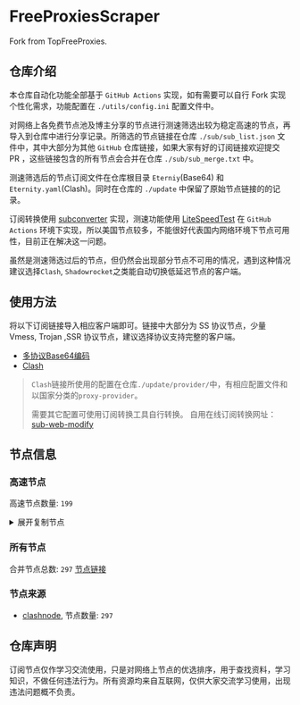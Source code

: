 # FreeProxiesScraper

Fork from TopFreeProxies.

## 仓库介绍
本仓库自动化功能全部基于 `GitHub Actions` 实现，如有需要可以自行 Fork 实现个性化需求，功能配置在 `./utils/config.ini` 配置文件中。

对网络上各免费节点池及博主分享的节点进行测速筛选出较为稳定高速的节点，再导入到仓库中进行分享记录。所筛选的节点链接在仓库 `./sub/sub_list.json` 文件中，其中大部分为其他 `GitHub` 仓库链接，如果大家有好的订阅链接欢迎提交 PR ，这些链接包含的所有节点会合并在仓库 `./sub/sub_merge.txt` 中。

测速筛选后的节点订阅文件在仓库根目录 `Eterniy`(Base64) 和 `Eternity.yaml`(Clash)。同时在仓库的 `./update` 中保留了原始节点链接的的记录。

订阅转换使用 [subconverter](https://github.com/tindy2013/subconverter) 实现，测速功能使用 [LiteSpeedTest](https://github.com/xxf098/LiteSpeedTest) 在 `GitHub Actions` 环境下实现，所以美国节点较多，不能很好代表国内网络环境下节点可用性，目前正在解决这一问题。

虽然是测速筛选过后的节点，但仍然会出现部分节点不可用的情况，遇到这种情况建议选择`Clash`, `Shadowrocket`之类能自动切换低延迟节点的客户端。

## 使用方法
将以下订阅链接导入相应客户端即可。链接中大部分为 SS 协议节点，少量 Vmess, Trojan ,SSR 协议节点，建议选择协议支持完整的客户端。

- [多协议Base64编码](https://raw.githubusercontent.com/caijh/FreeProxiesScraper/master/Eternity)
- [Clash](https://raw.githubusercontent.com/caijh/FreeProxiesScraper/master/Eternity.yaml)

>`Clash`链接所使用的配置在仓库`./update/provider/`中，有相应配置文件和以国家分类的`proxy-provider`。
>
>需要其它配置可使用订阅转换工具自行转换。
>自用在线订阅转换网址：[sub-web-modify](https://sub.v1.mk/)

## 节点信息
### 高速节点
高速节点数量: `199`
<details>
  <summary>展开复制节点</summary>

    vmess://eyJ2IjoiMiIsInBzIjoiMDQtMDk5LVJFTEFZIiwiYWRkIjoiczIuY24tZGIudG9wIiwicG9ydCI6IjIwODIiLCJ0eXBlIjoibm9uZSIsImlkIjoiOTZmZTU1N2QtNGU2OC0zZGJkLTg2YTYtNjcwZjE3ODUwODhlIiwiYWlkIjoiMCIsIm5ldCI6IndzIiwicGF0aCI6Ii9kYWJhaS5pbjEwNC4yMS4yMjEuMTI5IiwiaG9zdCI6InMyLmNuLWRiLnRvcCIsInRscyI6IiJ9
    vmess://eyJ2IjoiMiIsInBzIjoiMDQtMTAwLVJFTEFZIiwiYWRkIjoiczUuY24tZGIudG9wIiwicG9ydCI6IjIwODYiLCJ0eXBlIjoibm9uZSIsImlkIjoiOTZmZTU1N2QtNGU2OC0zZGJkLTg2YTYtNjcwZjE3ODUwODhlIiwiYWlkIjoiMCIsIm5ldCI6IndzIiwicGF0aCI6Ii9kYWJhaS5pbjEwNC4yMS4xOTIuMTkyIiwiaG9zdCI6InM1LmNuLWRiLnRvcCIsInRscyI6IiJ9
    vmess://eyJ2IjoiMiIsInBzIjoiMDQtMTAxLVJFTEFZIiwiYWRkIjoiczQuZGItbGluazAyLnRvcCIsInBvcnQiOiIyMDg2IiwidHlwZSI6Im5vbmUiLCJpZCI6Ijk2ZmU1NTdkLTRlNjgtM2RiZC04NmE2LTY3MGYxNzg1MDg4ZSIsImFpZCI6IjAiLCJuZXQiOiJ3cyIsInBhdGgiOiIvZGFiYWkuaW4xMDQuMjUuMTY1LjgiLCJob3N0IjoiczQuZGItbGluazAyLnRvcCIsInRscyI6IiJ9
    vmess://eyJ2IjoiMiIsInBzIjoiMDQtMTAyLVJFTEFZIiwiYWRkIjoiczIuZGItbGluazAyLnRvcCIsInBvcnQiOiI4MDgwIiwidHlwZSI6Im5vbmUiLCJpZCI6Ijk2ZmU1NTdkLTRlNjgtM2RiZC04NmE2LTY3MGYxNzg1MDg4ZSIsImFpZCI6IjAiLCJuZXQiOiJ3cyIsInBhdGgiOiIvZGFiYWkuaW4xMDQuMTguMjMuMTYzIiwiaG9zdCI6InMyLmRiLWxpbmswMi50b3AiLCJ0bHMiOiIifQ==
    vmess://eyJ2IjoiMiIsInBzIjoiMDQtMTAzLVJFTEFZIiwiYWRkIjoiczEuZGItbGluazAyLnRvcCIsInBvcnQiOiI4ODgwIiwidHlwZSI6Im5vbmUiLCJpZCI6Ijk2ZmU1NTdkLTRlNjgtM2RiZC04NmE2LTY3MGYxNzg1MDg4ZSIsImFpZCI6IjAiLCJuZXQiOiJ3cyIsInBhdGgiOiIvZGFiYWkuaW4xNzIuNjQuNjIuNyIsImhvc3QiOiJzMS5kYi1saW5rMDIudG9wIiwidGxzIjoiIn0=
    vmess://eyJ2IjoiMiIsInBzIjoiMDQtMTA0LVJFTEFZIiwiYWRkIjoiczUuZGItbGluazAxLnRvcCIsInBvcnQiOiIyMDgyIiwidHlwZSI6Im5vbmUiLCJpZCI6Ijk2ZmU1NTdkLTRlNjgtM2RiZC04NmE2LTY3MGYxNzg1MDg4ZSIsImFpZCI6IjAiLCJuZXQiOiJ3cyIsInBhdGgiOiIvZGFiYWkuaW4xMDQuMTYuMTkzLjIxNiIsImhvc3QiOiJzNS5kYi1saW5rMDEudG9wIiwidGxzIjoiIn0=
    vmess://eyJ2IjoiMiIsInBzIjoiMDQtMTA1LVJFTEFZIiwiYWRkIjoiczMuZGItbGluazAxLnRvcCIsInBvcnQiOiIyMDk1IiwidHlwZSI6Im5vbmUiLCJpZCI6Ijk2ZmU1NTdkLTRlNjgtM2RiZC04NmE2LTY3MGYxNzg1MDg4ZSIsImFpZCI6IjAiLCJuZXQiOiJ3cyIsInBhdGgiOiIvZGFiYWkuaW4xNzIuNjcuMjMuMjMwIiwiaG9zdCI6InMzLmRiLWxpbmswMS50b3AiLCJ0bHMiOiIifQ==
    vmess://eyJ2IjoiMiIsInBzIjoiMDQtMTA2LUNOIiwiYWRkIjoiMTIubWFtYW1hamQuc2l0ZSIsInBvcnQiOiIyMzYxMiIsInR5cGUiOiJub25lIiwiaWQiOiI1OTI2OTc4Yi04ZDQ1LTNjZTgtOGIxZi0xMWRjYTQ5Yzc2YjAiLCJhaWQiOiIyIiwibmV0Ijoid3MiLCJwYXRoIjoiLyIsImhvc3QiOiIxMi5tYW1hbWFqZC5zaXRlIiwidGxzIjoiIn0=
    vmess://eyJ2IjoiMiIsInBzIjoiMDQtMTA3LUNOIiwiYWRkIjoiMTcubWFtYW1hamQuc2l0ZSIsInBvcnQiOiIyMzYxNyIsInR5cGUiOiJub25lIiwiaWQiOiI1OTI2OTc4Yi04ZDQ1LTNjZTgtOGIxZi0xMWRjYTQ5Yzc2YjAiLCJhaWQiOiIyIiwibmV0Ijoid3MiLCJwYXRoIjoiLyIsImhvc3QiOiIxNy5tYW1hbWFqZC5zaXRlIiwidGxzIjoiIn0=
    vmess://eyJ2IjoiMiIsInBzIjoiMDQtMTA4LUNOIiwiYWRkIjoiMTEubWFtYW1hamQuc2l0ZSIsInBvcnQiOiIyMzYxMSIsInR5cGUiOiJub25lIiwiaWQiOiI1OTI2OTc4Yi04ZDQ1LTNjZTgtOGIxZi0xMWRjYTQ5Yzc2YjAiLCJhaWQiOiIyIiwibmV0Ijoid3MiLCJwYXRoIjoiLyIsImhvc3QiOiIxMS5tYW1hbWFqZC5zaXRlIiwidGxzIjoiIn0=
    vmess://eyJ2IjoiMiIsInBzIjoiMDQtMTA5LUNOIiwiYWRkIjoiMTkubWFtYW1hamQuc2l0ZSIsInBvcnQiOiIyMzYxOSIsInR5cGUiOiJub25lIiwiaWQiOiI1OTI2OTc4Yi04ZDQ1LTNjZTgtOGIxZi0xMWRjYTQ5Yzc2YjAiLCJhaWQiOiIyIiwibmV0Ijoid3MiLCJwYXRoIjoiLyIsImhvc3QiOiIxOS5tYW1hbWFqZC5zaXRlIiwidGxzIjoiIn0=
    vmess://eyJ2IjoiMiIsInBzIjoiMDQtMTEwLUNOIiwiYWRkIjoiMTYubWFtYW1hamQuc2l0ZSIsInBvcnQiOiIyMzYxNiIsInR5cGUiOiJub25lIiwiaWQiOiI1OTI2OTc4Yi04ZDQ1LTNjZTgtOGIxZi0xMWRjYTQ5Yzc2YjAiLCJhaWQiOiIyIiwibmV0Ijoid3MiLCJwYXRoIjoiLyIsImhvc3QiOiIxNi5tYW1hbWFqZC5zaXRlIiwidGxzIjoiIn0=
    vmess://eyJ2IjoiMiIsInBzIjoiMDQtMTExLUNOIiwiYWRkIjoiMTgubWFtYW1hamQuc2l0ZSIsInBvcnQiOiIyMzYxOCIsInR5cGUiOiJub25lIiwiaWQiOiI1OTI2OTc4Yi04ZDQ1LTNjZTgtOGIxZi0xMWRjYTQ5Yzc2YjAiLCJhaWQiOiIyIiwibmV0Ijoid3MiLCJwYXRoIjoiLyIsImhvc3QiOiIxOC5tYW1hbWFqZC5zaXRlIiwidGxzIjoiIn0=
    vmess://eyJ2IjoiMiIsInBzIjoiMDQtMTEyLUNOIiwiYWRkIjoiMTUubWFtYW1hamQuc2l0ZSIsInBvcnQiOiIyMzYxNSIsInR5cGUiOiJub25lIiwiaWQiOiI1OTI2OTc4Yi04ZDQ1LTNjZTgtOGIxZi0xMWRjYTQ5Yzc2YjAiLCJhaWQiOiIyIiwibmV0Ijoid3MiLCJwYXRoIjoiLyIsImhvc3QiOiIxNS5tYW1hbWFqZC5zaXRlIiwidGxzIjoiIn0=
    vmess://eyJ2IjoiMiIsInBzIjoiMDQtMTEzLUNOIiwiYWRkIjoiNS5tYW1hbWFqZC5zaXRlIiwicG9ydCI6IjIzNjA1IiwidHlwZSI6Im5vbmUiLCJpZCI6IjU5MjY5NzhiLThkNDUtM2NlOC04YjFmLTExZGNhNDljNzZiMCIsImFpZCI6IjIiLCJuZXQiOiJ3cyIsInBhdGgiOiIvIiwiaG9zdCI6IjUubWFtYW1hamQuc2l0ZSIsInRscyI6IiJ9
    vmess://eyJ2IjoiMiIsInBzIjoiMDQtMTE0LUNOIiwiYWRkIjoiMTMubWFtYW1hamQuc2l0ZSIsInBvcnQiOiIyMzYxMyIsInR5cGUiOiJub25lIiwiaWQiOiI1OTI2OTc4Yi04ZDQ1LTNjZTgtOGIxZi0xMWRjYTQ5Yzc2YjAiLCJhaWQiOiIyIiwibmV0Ijoid3MiLCJwYXRoIjoiLyIsImhvc3QiOiIxMy5tYW1hbWFqZC5zaXRlIiwidGxzIjoiIn0=
    vmess://eyJ2IjoiMiIsInBzIjoiMDQtMTE1LUNOIiwiYWRkIjoiMTQubWFtYW1hamQuc2l0ZSIsInBvcnQiOiIyMzYxNCIsInR5cGUiOiJub25lIiwiaWQiOiI1OTI2OTc4Yi04ZDQ1LTNjZTgtOGIxZi0xMWRjYTQ5Yzc2YjAiLCJhaWQiOiIyIiwibmV0Ijoid3MiLCJwYXRoIjoiLyIsImhvc3QiOiIxNC5tYW1hbWFqZC5zaXRlIiwidGxzIjoiIn0=
    trojan://35279c24-5c6c-3921-89a3-0b713ecc0f7d@yundun02.cdn.smp-paymentservices-apple.com:56323?allowInsecure=1&sni=steamcdn-a.akamaihd.net#04-116-CN
    trojan://35279c24-5c6c-3921-89a3-0b713ecc0f7d@yundun02.cdn.smp-paymentservices-apple.com:56432?allowInsecure=1&sni=origin-a.akamaihd.net#04-117-CN
    trojan://35279c24-5c6c-3921-89a3-0b713ecc0f7d@push04.endpoint.smp-paymentservices-apple.com:23452?allowInsecure=1&sni=steampipe-partner.akamaized.net#04-118-CN
    trojan://35279c24-5c6c-3921-89a3-0b713ecc0f7d@push04.endpoint.smp-paymentservices-apple.com:23453?allowInsecure=1&sni=fastly.cdn.steampipe.steamcontent.com#04-119-CN
    vmess://eyJ2IjoiMiIsInBzIjoiMDQtMTIwLUpQIiwiYWRkIjoianAtMS5hbmV3c3RhcnQuY3lvdSIsInBvcnQiOiI1MDYxIiwidHlwZSI6Im5vbmUiLCJpZCI6ImY0MDAxYjcyLTAyZTktM2EwZi05Y2Y5LTIwZWYwYTRhOGZhNiIsImFpZCI6IjAiLCJuZXQiOiJ3cyIsInBhdGgiOiIvIiwiaG9zdCI6ImpwLTEuYW5ld3N0YXJ0LmN5b3UiLCJ0bHMiOiJ0bHMifQ==
    vmess://eyJ2IjoiMiIsInBzIjoiMDQtMTIxLU5PV0hFUkUiLCJhZGQiOiJqcDYtMS5hbmV3c3RhcnQuY3lvdSIsInBvcnQiOiI1MDYxIiwidHlwZSI6Im5vbmUiLCJpZCI6ImY0MDAxYjcyLTAyZTktM2EwZi05Y2Y5LTIwZWYwYTRhOGZhNiIsImFpZCI6IjAiLCJuZXQiOiJ3cyIsInBhdGgiOiIvIiwiaG9zdCI6ImpwNi0xLmFuZXdzdGFydC5jeW91IiwidGxzIjoidGxzIn0=
    vmess://eyJ2IjoiMiIsInBzIjoiMDQtMTIzLU5PV0hFUkUiLCJhZGQiOiJ1czYtMS5hbmV3c3RhcnQuY3lvdSIsInBvcnQiOiI1MDYxIiwidHlwZSI6Im5vbmUiLCJpZCI6ImY0MDAxYjcyLTAyZTktM2EwZi05Y2Y5LTIwZWYwYTRhOGZhNiIsImFpZCI6IjAiLCJuZXQiOiJ3cyIsInBhdGgiOiIvIiwiaG9zdCI6InVzNi0xLmFuZXdzdGFydC5jeW91IiwidGxzIjoidGxzIn0=
    trojan://ac7a444b-f244-4006-a552-7730bd74ae57@it.mjt000.com:443?allowInsecure=1&sni=it.mjt000.com#05-125-HK
    trojan://715a2574-9c25-11eb-8673-f23c9164ca5d@2bd647f4-sys4g0-t082yc-xu74.cu.plebai.net:15229?allowInsecure=1&sni=2bd647f4-sys4g0-t082yc-xu74.cu.plebai.net#05-131-CN
    vmess://eyJ2IjoiMiIsInBzIjoiMDUtMTM2LU5PV0hFUkUiLCJhZGQiOiJoYWEuZGFzaHVhaS5jeW91IiwicG9ydCI6IjQ1MDc4IiwidHlwZSI6Im5vbmUiLCJpZCI6IjA4ZmFkNDMzLTEyODItNDM2ZC04ZjUxLTFmZTY0NTUzYjBlNyIsImFpZCI6IjAiLCJuZXQiOiJ0Y3AiLCJwYXRoIjoiLyIsImhvc3QiOiIyYmQ2NDdmNC1zeXM0ZzAtdDA4MnljLXh1NzQuY3UucGxlYmFpLm5ldCIsInRscyI6IiJ9
    vmess://eyJ2IjoiMiIsInBzIjoiMDUtMTM3LU5PV0hFUkUiLCJhZGQiOiJoYWEuZGFzaHVhaS5jeW91IiwicG9ydCI6IjQ1MDc0IiwidHlwZSI6Im5vbmUiLCJpZCI6IjA4ZmFkNDMzLTEyODItNDM2ZC04ZjUxLTFmZTY0NTUzYjBlNyIsImFpZCI6IjAiLCJuZXQiOiJ0Y3AiLCJwYXRoIjoiLyIsImhvc3QiOiIyYmQ2NDdmNC1zeXM0ZzAtdDA4MnljLXh1NzQuY3UucGxlYmFpLm5ldCIsInRscyI6IiJ9
    ss://Y2hhY2hhMjAtaWV0Zjphc2QxMjM0NTY@103.36.91.32:8388#05-155-SG
    vmess://eyJ2IjoiMiIsInBzIjoiMDUtMTYwLUNOIiwiYWRkIjoiZWViMGRhNzEtc3Y4Y2cwLXQybDh3My1kMzJnLmNtLnBsZWJhaS5uZXQiLCJwb3J0IjoiMTUyMjgiLCJ0eXBlIjoibm9uZSIsImlkIjoiNzJiZGE5MzItOTc5Zi1hMDA4LWRlNTgtMGRjYjNiNDI0Y2ZlIiwiYWlkIjoiMCIsIm5ldCI6InRjcCIsInBhdGgiOiIvIiwiaG9zdCI6IjJiZDY0N2Y0LXN5czRnMC10MDgyeWMteHU3NC5jdS5wbGViYWkubmV0IiwidGxzIjoiIn0=
    trojan://0da8651e-e1f6-11ec-bd7c-f23c913c8d2b@a828e0b8-swo740-tcinla-hrtf.cu.plebai.net:15229?allowInsecure=1&sni=a828e0b8-swo740-tcinla-hrtf.cu.plebai.net#05-162-CN
    vmess://eyJ2IjoiMiIsInBzIjoiMDctMTYzLUNOIiwiYWRkIjoiNDcuOTIuMTUyLjE2OSIsInBvcnQiOiI1MDAwMiIsInR5cGUiOiJub25lIiwiaWQiOiI0MTgwNDhhZi1hMjkzLTRiOTktOWIwYy05OGNhMzU4MGRkMjQiLCJhaWQiOiIwIiwibmV0Ijoid3MiLCJwYXRoIjoiLyIsImhvc3QiOiIiLCJ0bHMiOiIifQ==
    ss://MjAyMi1ibGFrZTMtYWVzLTEyOC1nY206MTJ4R1JtY0V5M1RWRVR6RTQ3TXJlQT09@183.240.187.198:34664#07-164-CN
    vmess://eyJ2IjoiMiIsInBzIjoiMDctMTY1LUNOIiwiYWRkIjoiMTEyLjEzMi4yMTUuMTIiLCJwb3J0IjoiNTAwMDIiLCJ0eXBlIjoibm9uZSIsImlkIjoiNDE4MDQ4YWYtYTI5My00Yjk5LTliMGMtOThjYTM1ODBkZDI0IiwiYWlkIjoiMCIsIm5ldCI6IndzIiwicGF0aCI6Ii8iLCJob3N0IjoiIiwidGxzIjoiIn0=
    vmess://eyJ2IjoiMiIsInBzIjoiMDctMTY2LUNOIiwiYWRkIjoiMTIwLjIxMC4yMDUuNTkiLCJwb3J0IjoiNTAwMDIiLCJ0eXBlIjoibm9uZSIsImlkIjoiNDE4MDQ4YWYtYTI5My00Yjk5LTliMGMtOThjYTM1ODBkZDI0IiwiYWlkIjoiNjQiLCJuZXQiOiJ3cyIsInBhdGgiOiIvIiwiaG9zdCI6IiIsInRscyI6IiJ9
    ss://YWVzLTEyOC1nY206Wk1PbUNjS2V3NW9Ed3JuQ2c4T01Yc09Vd292Q2hVbFV3cGJDbjhPeXc2N0RtMTg2RXNPVUtnVlZ3NnQxR3NPcnc2QT0@156.226.173.104:443#07-167-HK
    vmess://eyJ2IjoiMiIsInBzIjoiMDctMTY4LUNOIiwiYWRkIjoiMTIwLjE5OC43MS4yMTciLCJwb3J0IjoiNDY3NTkiLCJ0eXBlIjoibm9uZSIsImlkIjoiNDE4MDQ4YWYtYTI5My00Yjk5LTliMGMtOThjYTM1ODBkZDI0IiwiYWlkIjoiNjQiLCJuZXQiOiJ3cyIsInBhdGgiOiIvIiwiaG9zdCI6IiIsInRscyI6IiJ9
    vmess://eyJ2IjoiMiIsInBzIjoiMDctMTY5LUNOIiwiYWRkIjoiMTgzLjIzNi41MS4zNyIsInBvcnQiOiI0MTkxMSIsInR5cGUiOiJub25lIiwiaWQiOiI0MTgwNDhhZi1hMjkzLTRiOTktOWIwYy05OGNhMzU4MGRkMjQiLCJhaWQiOiI2NCIsIm5ldCI6IndzIiwicGF0aCI6Ii8iLCJob3N0IjoiIiwidGxzIjoiIn0=
    ssr://My5saW5rLWh1Yi5jbGljazo0MDIzOTphdXRoX2FlczEyOF9tZDU6cmM0LW1kNTpwbGFpbjpSVTVhTlRKTC8_Z3JvdXA9VTFOU1VISnZkbWxrWlhJJnJlbWFya3M9TURjdE1UY3dMVU5PJm9iZnNwYXJhbT1ZMlF5WWpZNU1qa3dNaTQyTmpBeVlqZzBOak0wTmpReE1EZzFNRFl1YldsamNtOXpiMlowTG1OdmJRJnByb3RvcGFyYW09T1RJNU1ESTZjRVpYUjA5Ug
    vmess://eyJ2IjoiMiIsInBzIjoiMDctMTcxLUhLIiwiYWRkIjoiaGt0LmdvdG9jaGluYXRvd24ubmV0IiwicG9ydCI6IjgwIiwidHlwZSI6Im5vbmUiLCJpZCI6IjcxNWEyNTc0LTljMjUtMTFlYi04NjczLWYyM2M5MTY0Y2E1ZCIsImFpZCI6IjIiLCJuZXQiOiJ3cyIsInBhdGgiOiIvIiwiaG9zdCI6ImhrdC5nb3RvY2hpbmF0b3duLm5ldCIsInRscyI6IiJ9
    ss://YWVzLTI1Ni1nY206TTE1VVNYN0pTTjNNVENJUg@ti3hyra4.slashdevslashnetslashtun.net:15015#07-172-CN
    ss://Y2hhY2hhMjAtaWV0Zi1wb2x5MTMwNTp6Y2FhcnJhZHNmYXNnZmRjeHg@nstku8v.ns.p36958.xyz:8801#07-173-CN
    vmess://eyJ2IjoiMiIsInBzIjoiMDctMTc0LVJFTEFZIiwiYWRkIjoiY2xvdWRnZXRzZXJ2aWNlLm1jbG91ZHNlcnZpY2Uuc2l0ZSIsInBvcnQiOiI0NDMiLCJ0eXBlIjoibm9uZSIsImlkIjoiMmMzMjk1ODUtNjdhOC00OThiLThkMzgtMTc2ZGFjODA2YmM3IiwiYWlkIjoiMCIsIm5ldCI6IndzIiwicGF0aCI6Ii9saW5rd3MiLCJob3N0IjoiY2xvdWRnZXRzZXJ2aWNlLm1jbG91ZHNlcnZpY2Uuc2l0ZSIsInRscyI6InRscyJ9
    trojan://288124da-0d68-42f4-9f48-70dc4dcc55a6@172.67.205.157:443?allowInsecure=1&sni=SsXCDfR5.986986.shoP&ws=1&wspath=%2525252FraChT39pjLFYRA5HdHEIupMZeK#07-175-RELAY
    vmess://eyJ2IjoiMiIsInBzIjoiMDctMTc2LUNOIiwiYWRkIjoiYnguMjAyMTA0MjAueHl6IiwicG9ydCI6IjIwNzA4IiwidHlwZSI6Im5vbmUiLCJpZCI6IjA0MmIwNTYyLTY3OGEtM2Y4My1hYzM1LTk2YjQwZDIwZWIzZiIsImFpZCI6IjAiLCJuZXQiOiJ3cyIsInBhdGgiOiIvM291NU1mQTEiLCJob3N0IjoiYnguMjAyMTA0MjAueHl6IiwidGxzIjoiIn0=
    ss://Y2hhY2hhMjAtaWV0Zi1wb2x5MTMwNTphN3FtSkN3aU1jNXlyVk1VRndsZUR3@185.49.105.170:1080#07-177-IR
    ss://Y2hhY2hhMjAtaWV0Zi1wb2x5MTMwNTphN3FtSkN3aU1jNXlyVk1VRndsZUR3@mz.mobile7seven.ir:1080#07-178-IR
    ss://YWVzLTI1Ni1jZmI6ZjhmN2FDemNQS2JzRjhwMw@185.153.197.5:989#07-179-MD
    ss://YWVzLTI1Ni1jZmI6ZjhmN2FDemNQS2JzRjhwMw@45.153.124.90:989#07-180-MD
    vmess://eyJ2IjoiMiIsInBzIjoiMDctMTgxLUNOIiwiYWRkIjoieGpwYTEuMjAyMTA0MjAueHl6IiwicG9ydCI6IjI1NTExIiwidHlwZSI6Im5vbmUiLCJpZCI6IjA0MmIwNTYyLTY3OGEtM2Y4My1hYzM1LTk2YjQwZDIwZWIzZiIsImFpZCI6IjAiLCJuZXQiOiJ3cyIsInBhdGgiOiIvMlBkNWRwTksiLCJob3N0IjoieGpwYTEuMjAyMTA0MjAueHl6IiwidGxzIjoiIn0=
    ss://YWVzLTI1Ni1nY206N0JMRkQ5T0xDMUtPWlgzOQ@ti3hyra4.slashdevslashnetslashtun.net:16009#07-182-CN
    ss://MjAyMi1ibGFrZTMtYWVzLTEyOC1nY206WmpJeE1EZzBaV1UwWWpOak1UTTFaZz09Ok5EZ3pZV016T1dZdE5EQTNPUzAwTlE9PQ@zz.xn--mes91t7ofgnw.com:8083#07-183-HK
    ss://YWVzLTI1Ni1nY206NzgxYmI1NGMtZjA4OS00OGRmLTgxMDItMDEyODhhODFlYjEw@jsyd.piaomiaoxu.net:44721#07-184-CN
    trojan://042b0562-678a-3f83-ac35-96b40d20eb3f@adly.20210420.xyz:25558?allowInsecure=1&sni=adly-ssl.20210420.xyz#07-185-CN
    vmess://eyJ2IjoiMiIsInBzIjoiMDctMTg2LVJFTEFZIiwiYWRkIjoiMTA0LjIxLjc1Ljc1IiwicG9ydCI6IjgwIiwidHlwZSI6Im5vbmUiLCJpZCI6ImNmOGM3OTFlLTlkMGItNGU5MC1hYWY2LTQxYWM2MjQ2ODQxNiIsImFpZCI6IjAiLCJuZXQiOiJ3cyIsInBhdGgiOiIvQ3BzZlIyOGJKTzgxODBnb21PZXczZCIsImhvc3QiOiIiLCJ0bHMiOiIifQ==
    vmess://eyJ2IjoiMiIsInBzIjoiMDctMTg3LVJFTEFZIiwiYWRkIjoiMTcyLjY3LjIxNi4yNDAiLCJwb3J0IjoiODAiLCJ0eXBlIjoibm9uZSIsImlkIjoiY2Y4Yzc5MWUtOWQwYi00ZTkwLWFhZjYtNDFhYzYyNDY4NDE2IiwiYWlkIjoiMCIsIm5ldCI6IndzIiwicGF0aCI6Ii9DcHNmUjI4YkpPODE4MGdvbU9ldzNkIiwiaG9zdCI6IiIsInRscyI6IiJ9
    vmess://eyJ2IjoiMiIsInBzIjoiMDctMTg4LUNOIiwiYWRkIjoidjQuaGVkdWlhbi5saW5rIiwicG9ydCI6IjMwODA0IiwidHlwZSI6Im5vbmUiLCJpZCI6ImNiYjNmODc3LWQxZmItMzQ0Yy04N2E5LWQxNTNiZmZkNTQ4NCIsImFpZCI6IjIiLCJuZXQiOiJ3cyIsInBhdGgiOiIvb29vbyIsImhvc3QiOiJ2NC5oZWR1aWFuLmxpbmsiLCJ0bHMiOiIifQ==
    ss://YWVzLTI1Ni1nY206TTk4OFpFNEQ0QkdSOE40VQ@ti3hyra4.slashdevslashnetslashtun.net:17005#07-189-CN
    ss://YWVzLTI1Ni1nY206TTREQlZOQVlWMTVRQkFWRw@ti3hyra4.slashdevslashnetslashtun.net:17006#07-190-CN
    vmess://eyJ2IjoiMiIsInBzIjoiMDctMTkxLVJVIiwiYWRkIjoiNDUuMTQ3LjIwMS4yMzEiLCJwb3J0IjoiMjMxMTEiLCJ0eXBlIjoibm9uZSIsImlkIjoiM2U2MjU3YWUtYTM4MC00NjA4LTgwOTktMmVkNTU5MjhjOGIxIiwiYWlkIjoiMCIsIm5ldCI6IndzIiwicGF0aCI6Ii8iLCJob3N0IjoiIiwidGxzIjoiIn0=
    vmess://eyJ2IjoiMiIsInBzIjoiMDctMTkyLVJFTEFZIiwiYWRkIjoiMTcyLjY3LjE5MS4xNzQiLCJwb3J0IjoiODAiLCJ0eXBlIjoibm9uZSIsImlkIjoiMmU2NTU3N2UtOGZkYi00YmIxLWE0OTUtOTZmMzEyMjA5OWE3IiwiYWlkIjoiMCIsIm5ldCI6IndzIiwicGF0aCI6Ii9mNnRhT01jT1NaYjlUUFIiLCJob3N0IjoiIiwidGxzIjoiIn0=
    vmess://eyJ2IjoiMiIsInBzIjoiMDctMTkzLVJFTEFZIiwiYWRkIjoiMTA0LjIxLjEwLjk3IiwicG9ydCI6IjgwIiwidHlwZSI6Im5vbmUiLCJpZCI6IjY2MmUzOGJhLTg0MjctNDk1NS05NGFhLTc2ZjUzNDdhMGNlOCIsImFpZCI6IjAiLCJuZXQiOiJ3cyIsInBhdGgiOiIvTHRTYjUxd3A4bVd0RjVVdld5eVZRdSIsImhvc3QiOiIiLCJ0bHMiOiIifQ==
    vmess://eyJ2IjoiMiIsInBzIjoiMDctMTk0LVJFTEFZIiwiYWRkIjoiYkJiYmJiYkJiLjIyMjc2OS5YWVoiLCJwb3J0IjoiODAiLCJ0eXBlIjoibm9uZSIsImlkIjoiMmU2NTU3N2UtOGZkYi00YmIxLWE0OTUtOTZmMzEyMjA5OWE3IiwiYWlkIjoiMCIsIm5ldCI6IndzIiwicGF0aCI6Ii9mNnRhT01jT1NaYjlUUFIiLCJob3N0IjoiYkJiYmJiYkJiLjIyMjc2OS5YWVoiLCJ0bHMiOiIifQ==
    vmess://eyJ2IjoiMiIsInBzIjoiMDctMTk1LVJFTEFZIiwiYWRkIjoiTm5uTk5Obk5uTk5OTk4uMjIyNzY5LnhZWiIsInBvcnQiOiI4MCIsInR5cGUiOiJub25lIiwiaWQiOiIyZTY1NTc3ZS04ZmRiLTRiYjEtYTQ5NS05NmYzMTIyMDk5YTciLCJhaWQiOiIwIiwibmV0Ijoid3MiLCJwYXRoIjoiL2Y2dGFPTWNPU1piOVRQUiIsImhvc3QiOiJObm5OTk5uTm5OTk5OTi4yMjI3NjkueFlaIiwidGxzIjoiIn0=
    vmess://eyJ2IjoiMiIsInBzIjoiMDctMTk2LVJFTEFZIiwiYWRkIjoiR2dHZ0dHZ0dnZ2dnR2cuMjIyNzY5LlhZWiIsInBvcnQiOiI4MCIsInR5cGUiOiJub25lIiwiaWQiOiIyZTY1NTc3ZS04ZmRiLTRiYjEtYTQ5NS05NmYzMTIyMDk5YTciLCJhaWQiOiIwIiwibmV0Ijoid3MiLCJwYXRoIjoiL2Y2dGFPTWNPU1piOVRQUiIsImhvc3QiOiJHZ0dnR0dnR2dnZ2dHZy4yMjI3NjkuWFlaIiwidGxzIjoiIn0=
    trojan://042b0562-678a-3f83-ac35-96b40d20eb3f@usa04.20210420.xyz:20705?allowInsecure=1&sni=usa04-ssl.20210420.xyz#07-197-CN
    vmess://eyJ2IjoiMiIsInBzIjoiMDctMTk4LVJFTEFZIiwiYWRkIjoiYXBpLmpxdWVyeS5jb20iLCJwb3J0IjoiNDQzIiwidHlwZSI6Im5vbmUiLCJpZCI6ImRlOTRjYzBhLTA1OTItNDk2OS1iMWZjLTk3ZWE4ZjBlYTBiMyIsImFpZCI6IjAiLCJuZXQiOiJ3cyIsInBhdGgiOiIvdXMua2twLm1lLmV1Lm9yZy9hYSIsImhvc3QiOiJhcGkuanF1ZXJ5LmNvbSIsInRscyI6InRscyJ9
    ss://MjAyMi1ibGFrZTMtYWVzLTEyOC1nY206TlRreFpEUmpOalExWVROak9HVTNaUT09Ok5qWTJNbVZoWldFdE9XWTJaaTAwTUE9PQ@zz.xn--mes91t7ofgnw.com:8084#07-199-HK
    vmess://eyJ2IjoiMiIsInBzIjoiMDctMjAwLUNOIiwiYWRkIjoidjguaGVkdWlhbi5saW5rIiwicG9ydCI6IjMwODA4IiwidHlwZSI6Im5vbmUiLCJpZCI6ImNiYjNmODc3LWQxZmItMzQ0Yy04N2E5LWQxNTNiZmZkNTQ4NCIsImFpZCI6IjIiLCJuZXQiOiJ3cyIsInBhdGgiOiIvb29vbyIsImhvc3QiOiJ2OC5oZWR1aWFuLmxpbmsiLCJ0bHMiOiIifQ==
    vmess://eyJ2IjoiMiIsInBzIjoiMDctMjAxLVJFTEFZIiwiYWRkIjoiMTA0LjIxLjYuMTc5IiwicG9ydCI6IjgwIiwidHlwZSI6Im5vbmUiLCJpZCI6IjY3NTdiN2Q2LWZhMzItNDcwOC1iNWQxLTMwZTNjZjkyOGI1MSIsImFpZCI6IjAiLCJuZXQiOiJ3cyIsInBhdGgiOiIvV3NVaWtyOHdYclhyRmwycDhCaU1oUDQybCIsImhvc3QiOiIiLCJ0bHMiOiIifQ==
    ss://MjAyMi1ibGFrZTMtYWVzLTEyOC1nY206TmprM01EWTBNekl3TlRFMFpHUXpNQT09Ok1HTTJPRFkyWXprdFpqaG1OQzAwWWc9PQ@zz.xn--2vxn29amga.com:8095#07-202-HK
    ss://MjAyMi1ibGFrZTMtYWVzLTEyOC1nY206TmprM01EWTBNekl3TlRFMFpHUXpNQT09OlltWmtaVFF5TnpjdFlqSmhOQzAwTmc9PQ@zz.xn--2vxn29amga.com:8095#07-203-HK
    trojan://d6b8011a-c725-435a-9fec-bf6d3530392c@156.238.18.196:2083?allowInsecure=1&sni=vle.amclubdns.dpdns.org&ws=1&wspath=%2525252F%2525253Fed%2525253D2560#07-204-RELAY
    trojan://d6b8011a-c725-435a-9fec-bf6d3530392c@154.83.2.200:443?allowInsecure=1&sni=vle.amclubdns.dpdns.org&ws=1&wspath=%2525252F%2525253Fed%2525253D2560#07-205-RELAY
    trojan://d6b8011a-c725-435a-9fec-bf6d3530392c@156.238.18.112:2053?allowInsecure=1&sni=vle.amclubdns.dpdns.org&ws=1&wspath=%2525252F%2525253Fed%2525253D2560#07-206-RELAY
    ss://MjAyMi1ibGFrZTMtYWVzLTEyOC1nY206WVROa1ptTXdOREJoTjJFMVpqRTBaQT09OlptSmxNalUwTXpZdFpXVTRPUzAwTWc9PQ@zz.xn--mes91t7ofgnw.com:8082#07-207-HK
    ss://Y2hhY2hhMjAtaWV0Zi1wb2x5MTMwNTpYaVROVlRCOFJFc1hCMm41RHpMaEZi@77.246.102.112:60117#07-209-NL
    ss://YWVzLTI1Ni1jZmI6WG44aktkbURNMDBJZU8lIyQjZkpBTXRzRUFFVU9wSC9ZV1l0WXFERm5UMFNW@103.186.154.19:38388#07-210-VN
    ss://YWVzLTI1Ni1jZmI6WG44aktkbURNMDBJZU8lIyQjZkpBTXRzRUFFVU9wSC9ZV1l0WXFERm5UMFNW@103.186.154.25:38388#07-211-VN
    ss://YWVzLTI1Ni1jZmI6eWlqaWFuMDUwMw@43.203.255.63:443#07-212-KR
    ss://YWVzLTI1Ni1jZmI6eWlqaWFuMDUwMw@43.202.58.164:443#07-213-KR
    vmess://eyJ2IjoiMiIsInBzIjoiMDctMjE0LUNOIiwiYWRkIjoiZmdld2dldy4yMDIxMDQyMC54eXoiLCJwb3J0IjoiMjA3NDEiLCJ0eXBlIjoibm9uZSIsImlkIjoiMDQyYjA1NjItNjc4YS0zZjgzLWFjMzUtOTZiNDBkMjBlYjNmIiwiYWlkIjoiMCIsIm5ldCI6IndzIiwicGF0aCI6Ii9BNm9vM25ZQyIsImhvc3QiOiJmZ2V3Z2V3LjIwMjEwNDIwLnh5eiIsInRscyI6IiJ9
    ss://Y2hhY2hhMjAtaWV0Zi1wb2x5MTMwNTozZmQzZDE0Yy1kYjcwLTQxYTUtOGE5My1kZGVlNmI1OGJmMzc@gz.pddwdf.store:28485#08-215-CN
    vmess://eyJ2IjoiMiIsInBzIjoiMDgtMjE3LU5PV0hFUkUiLCJhZGQiOiJ4ZGQuZGFzaHVhaS5jeW91IiwicG9ydCI6IjQ1MDU1IiwidHlwZSI6Im5vbmUiLCJpZCI6ImRkYWRlNjJiLTFjZTQtNDBiNi1hNDc1LTBkMTA4NWUyM2Y3MSIsImFpZCI6IjAiLCJuZXQiOiJ3cyIsInBhdGgiOiIvIiwiaG9zdCI6InhkZC5kYXNodWFpLmN5b3UiLCJ0bHMiOiIifQ==
    vmess://eyJ2IjoiMiIsInBzIjoiMDgtMjE5LU5PV0hFUkUiLCJhZGQiOiJ4ZGQuZGFzaHVhaS5jeW91IiwicG9ydCI6IjQ1MDUzIiwidHlwZSI6Im5vbmUiLCJpZCI6ImRkYWRlNjJiLTFjZTQtNDBiNi1hNDc1LTBkMTA4NWUyM2Y3MSIsImFpZCI6IjAiLCJuZXQiOiJ3cyIsInBhdGgiOiIvIiwiaG9zdCI6InhkZC5kYXNodWFpLmN5b3UiLCJ0bHMiOiIifQ==
    ss://Y2hhY2hhMjAtaWV0Zi1wb2x5MTMwNTozZmQzZDE0Yy1kYjcwLTQxYTUtOGE5My1kZGVlNmI1OGJmMzc@gz.pddwdf.store:51881#08-221-CN
    ss://Y2hhY2hhMjAtaWV0Zi1wb2x5MTMwNTozZmQzZDE0Yy1kYjcwLTQxYTUtOGE5My1kZGVlNmI1OGJmMzc@gz.pddwdf.store:36137#08-223-CN
    vmess://eyJ2IjoiMiIsInBzIjoiMDgtMjI2LU5PV0hFUkUiLCJhZGQiOiJoYWEuZGFzaHVhaS5jeW91IiwicG9ydCI6IjQ1MDYyIiwidHlwZSI6Im5vbmUiLCJpZCI6ImRkYWRlNjJiLTFjZTQtNDBiNi1hNDc1LTBkMTA4NWUyM2Y3MSIsImFpZCI6IjAiLCJuZXQiOiJ3cyIsInBhdGgiOiIvIiwiaG9zdCI6ImhhYS5kYXNodWFpLmN5b3UiLCJ0bHMiOiIifQ==
    ss://Y2hhY2hhMjAtaWV0Zi1wb2x5MTMwNTozZmQzZDE0Yy1kYjcwLTQxYTUtOGE5My1kZGVlNmI1OGJmMzc@gz.pddwdf.store:43611#08-227-CN
    vmess://eyJ2IjoiMiIsInBzIjoiMDgtMjI4LU5PV0hFUkUiLCJhZGQiOiJ4ZGQuZGFzaHVhaS5jeW91IiwicG9ydCI6IjQ1MDc1IiwidHlwZSI6Im5vbmUiLCJpZCI6ImRkYWRlNjJiLTFjZTQtNDBiNi1hNDc1LTBkMTA4NWUyM2Y3MSIsImFpZCI6IjAiLCJuZXQiOiJ3cyIsInBhdGgiOiIvIiwiaG9zdCI6InhkZC5kYXNodWFpLmN5b3UiLCJ0bHMiOiIifQ==
    ss://Y2hhY2hhMjAtaWV0Zi1wb2x5MTMwNTozZmQzZDE0Yy1kYjcwLTQxYTUtOGE5My1kZGVlNmI1OGJmMzc@gz.pddwdf.store:11515#08-230-CN
    vmess://eyJ2IjoiMiIsInBzIjoiMDgtMjMyLVJVIiwiYWRkIjoiNDUuMTQ3LjIwMS4yMzEiLCJwb3J0IjoiMjMxMTEiLCJ0eXBlIjoibm9uZSIsImlkIjoiYWU3OTEyODEtYjY0MS00MmYzLTlmNWQtOWM3YWEyMTgyYWVlIiwiYWlkIjoiMCIsIm5ldCI6IndzIiwicGF0aCI6Ii8iLCJob3N0IjoiIiwidGxzIjoiIn0=
    vmess://eyJ2IjoiMiIsInBzIjoiMDgtMjMzLVJVIiwiYWRkIjoiNDUuMTQ3LjIwMS4yMzEiLCJwb3J0IjoiMjAwNzAiLCJ0eXBlIjoibm9uZSIsImlkIjoiYjYxODE3ZjgtNzFmNi00YjVmLWJmMjAtN2ZlOWFmMzE4NjYwIiwiYWlkIjoiMCIsIm5ldCI6IndzIiwicGF0aCI6Ii8iLCJob3N0IjoiIiwidGxzIjoiIn0=
    ss://Y2hhY2hhMjAtaWV0Zi1wb2x5MTMwNTozZmQzZDE0Yy1kYjcwLTQxYTUtOGE5My1kZGVlNmI1OGJmMzc@gz.pddwdf.store:39367#08-234-CN
    vmess://eyJ2IjoiMiIsInBzIjoiMDgtMjM1LU5PV0hFUkUiLCJhZGQiOiJoYWEuZGFzaHVhaS5jeW91IiwicG9ydCI6IjQ1MDUyIiwidHlwZSI6Im5vbmUiLCJpZCI6ImRkYWRlNjJiLTFjZTQtNDBiNi1hNDc1LTBkMTA4NWUyM2Y3MSIsImFpZCI6IjAiLCJuZXQiOiJ3cyIsInBhdGgiOiIvIiwiaG9zdCI6ImhhYS5kYXNodWFpLmN5b3UiLCJ0bHMiOiIifQ==
    ss://Y2hhY2hhMjAtaWV0Zi1wb2x5MTMwNTozZmQzZDE0Yy1kYjcwLTQxYTUtOGE5My1kZGVlNmI1OGJmMzc@gz.pddwdf.store:33143#08-236-CN
    vmess://eyJ2IjoiMiIsInBzIjoiMDgtMjM3LU5PV0hFUkUiLCJhZGQiOiJ4ZGQuZGFzaHVhaS5jeW91IiwicG9ydCI6IjQ1MDU3IiwidHlwZSI6Im5vbmUiLCJpZCI6ImRkYWRlNjJiLTFjZTQtNDBiNi1hNDc1LTBkMTA4NWUyM2Y3MSIsImFpZCI6IjAiLCJuZXQiOiJ3cyIsInBhdGgiOiIvIiwiaG9zdCI6InhkZC5kYXNodWFpLmN5b3UiLCJ0bHMiOiIifQ==
    vmess://eyJ2IjoiMiIsInBzIjoiMDgtMjM4LU5PV0hFUkUiLCJhZGQiOiJ4ZGQuZGFzaHVhaS5jeW91IiwicG9ydCI6IjQ1MDU5IiwidHlwZSI6Im5vbmUiLCJpZCI6ImRkYWRlNjJiLTFjZTQtNDBiNi1hNDc1LTBkMTA4NWUyM2Y3MSIsImFpZCI6IjAiLCJuZXQiOiJ3cyIsInBhdGgiOiIvIiwiaG9zdCI6InhkZC5kYXNodWFpLmN5b3UiLCJ0bHMiOiIifQ==
    vmess://eyJ2IjoiMiIsInBzIjoiMDgtMjM5LU5PV0hFUkUiLCJhZGQiOiJ4ZGQuZGFzaHVhaS5jeW91IiwicG9ydCI6IjQ1MDcxIiwidHlwZSI6Im5vbmUiLCJpZCI6ImRkYWRlNjJiLTFjZTQtNDBiNi1hNDc1LTBkMTA4NWUyM2Y3MSIsImFpZCI6IjAiLCJuZXQiOiJ3cyIsInBhdGgiOiIvIiwiaG9zdCI6InhkZC5kYXNodWFpLmN5b3UiLCJ0bHMiOiIifQ==
    vmess://eyJ2IjoiMiIsInBzIjoiMDgtMjQwLU5PV0hFUkUiLCJhZGQiOiJoYWEuZGFzaHVhaS5jeW91IiwicG9ydCI6IjQ1MDc2IiwidHlwZSI6Im5vbmUiLCJpZCI6ImRkYWRlNjJiLTFjZTQtNDBiNi1hNDc1LTBkMTA4NWUyM2Y3MSIsImFpZCI6IjAiLCJuZXQiOiJ3cyIsInBhdGgiOiIvIiwiaG9zdCI6ImhhYS5kYXNodWFpLmN5b3UiLCJ0bHMiOiIifQ==
    vmess://eyJ2IjoiMiIsInBzIjoiMDgtMjQxLU5PV0hFUkUiLCJhZGQiOiJoYWEuZGFzaHVhaS5jeW91IiwicG9ydCI6IjQ1MDY0IiwidHlwZSI6Im5vbmUiLCJpZCI6ImRkYWRlNjJiLTFjZTQtNDBiNi1hNDc1LTBkMTA4NWUyM2Y3MSIsImFpZCI6IjAiLCJuZXQiOiJ3cyIsInBhdGgiOiIvIiwiaG9zdCI6ImhhYS5kYXNodWFpLmN5b3UiLCJ0bHMiOiIifQ==
    vmess://eyJ2IjoiMiIsInBzIjoiMDgtMjQyLU5PV0hFUkUiLCJhZGQiOiJ4ZGQuZGFzaHVhaS5jeW91IiwicG9ydCI6IjQ1MDczIiwidHlwZSI6Im5vbmUiLCJpZCI6ImRkYWRlNjJiLTFjZTQtNDBiNi1hNDc1LTBkMTA4NWUyM2Y3MSIsImFpZCI6IjAiLCJuZXQiOiJ3cyIsInBhdGgiOiIvIiwiaG9zdCI6InhkZC5kYXNodWFpLmN5b3UiLCJ0bHMiOiIifQ==
    ss://Y2hhY2hhMjAtaWV0Zi1wb2x5MTMwNTozZmQzZDE0Yy1kYjcwLTQxYTUtOGE5My1kZGVlNmI1OGJmMzc@gz.pddwdf.store:44081#08-243-CN
    ss://Y2hhY2hhMjAtaWV0Zi1wb2x5MTMwNTozZmQzZDE0Yy1kYjcwLTQxYTUtOGE5My1kZGVlNmI1OGJmMzc@gz.pddwdf.store:42722#08-244-CN
    ss://Y2hhY2hhMjAtaWV0Zi1wb2x5MTMwNTozZmQzZDE0Yy1kYjcwLTQxYTUtOGE5My1kZGVlNmI1OGJmMzc@gz.pddwdf.store:46253#08-245-CN
    ss://Y2hhY2hhMjAtaWV0Zi1wb2x5MTMwNTozZmQzZDE0Yy1kYjcwLTQxYTUtOGE5My1kZGVlNmI1OGJmMzc@sh.pddwdf.store:38733#08-246-CN
    ss://Y2hhY2hhMjAtaWV0Zi1wb2x5MTMwNTozZmQzZDE0Yy1kYjcwLTQxYTUtOGE5My1kZGVlNmI1OGJmMzc@gz.pddwdf.store:22327#08-249-CN
    vmess://eyJ2IjoiMiIsInBzIjoiMDgtMjUwLU5PV0hFUkUiLCJhZGQiOiJ4ZGQuZGFzaHVhaS5jeW91IiwicG9ydCI6IjQ1MDY1IiwidHlwZSI6Im5vbmUiLCJpZCI6ImRkYWRlNjJiLTFjZTQtNDBiNi1hNDc1LTBkMTA4NWUyM2Y3MSIsImFpZCI6IjAiLCJuZXQiOiJ3cyIsInBhdGgiOiIvIiwiaG9zdCI6InhkZC5kYXNodWFpLmN5b3UiLCJ0bHMiOiIifQ==
    ss://Y2hhY2hhMjAtaWV0Zi1wb2x5MTMwNTozZmQzZDE0Yy1kYjcwLTQxYTUtOGE5My1kZGVlNmI1OGJmMzc@gz.pddwdf.store:58043#08-253-CN
    vmess://eyJ2IjoiMiIsInBzIjoiMDgtMjU1LU5PV0hFUkUiLCJhZGQiOiJoYWEuZGFzaHVhaS5jeW91IiwicG9ydCI6IjQ1MDU0IiwidHlwZSI6Im5vbmUiLCJpZCI6ImRkYWRlNjJiLTFjZTQtNDBiNi1hNDc1LTBkMTA4NWUyM2Y3MSIsImFpZCI6IjAiLCJuZXQiOiJ3cyIsInBhdGgiOiIvIiwiaG9zdCI6ImhhYS5kYXNodWFpLmN5b3UiLCJ0bHMiOiIifQ==
    vmess://eyJ2IjoiMiIsInBzIjoiMDgtMjU2LUhLIiwiYWRkIjoieGcuZGFzaHVhaS5jeW91IiwicG9ydCI6IjE5OTAxIiwidHlwZSI6Im5vbmUiLCJpZCI6ImRkYWRlNjJiLTFjZTQtNDBiNi1hNDc1LTBkMTA4NWUyM2Y3MSIsImFpZCI6IjAiLCJuZXQiOiJ3cyIsInBhdGgiOiIvIiwiaG9zdCI6InhnLmRhc2h1YWkuY3lvdSIsInRscyI6IiJ9
    ss://Y2hhY2hhMjAtaWV0Zi1wb2x5MTMwNTozZmQzZDE0Yy1kYjcwLTQxYTUtOGE5My1kZGVlNmI1OGJmMzc@gz.pddwdf.store:11315#08-258-CN
    ss://Y2hhY2hhMjAtaWV0Zi1wb2x5MTMwNTozZmQzZDE0Yy1kYjcwLTQxYTUtOGE5My1kZGVlNmI1OGJmMzc@gz.pddwdf.store:14867#08-259-CN
    ss://Y2hhY2hhMjAtaWV0Zi1wb2x5MTMwNTozZmQzZDE0Yy1kYjcwLTQxYTUtOGE5My1kZGVlNmI1OGJmMzc@gz.pddwdf.store:14193#08-260-CN
    ss://Y2hhY2hhMjAtaWV0Zi1wb2x5MTMwNTozZmQzZDE0Yy1kYjcwLTQxYTUtOGE5My1kZGVlNmI1OGJmMzc@gz.pddwdf.store:52461#08-262-CN
    ss://Y2hhY2hhMjAtaWV0Zi1wb2x5MTMwNTozZmQzZDE0Yy1kYjcwLTQxYTUtOGE5My1kZGVlNmI1OGJmMzc@gz.pddwdf.store:33227#08-263-CN
    ss://Y2hhY2hhMjAtaWV0Zi1wb2x5MTMwNTozZmQzZDE0Yy1kYjcwLTQxYTUtOGE5My1kZGVlNmI1OGJmMzc@gz.pddwdf.store:53177#08-265-CN
    ss://Y2hhY2hhMjAtaWV0Zi1wb2x5MTMwNTozZmQzZDE0Yy1kYjcwLTQxYTUtOGE5My1kZGVlNmI1OGJmMzc@sh.pddwdf.store:39707#08-266-CN
    ss://Y2hhY2hhMjAtaWV0Zi1wb2x5MTMwNTozZmQzZDE0Yy1kYjcwLTQxYTUtOGE5My1kZGVlNmI1OGJmMzc@gz.pddwdf.store:42980#08-267-CN
    vmess://eyJ2IjoiMiIsInBzIjoiMDgtMjcyLU5PV0hFUkUiLCJhZGQiOiJoYWEuZGFzaHVhaS5jeW91IiwicG9ydCI6IjQ1MDY2IiwidHlwZSI6Im5vbmUiLCJpZCI6ImRkYWRlNjJiLTFjZTQtNDBiNi1hNDc1LTBkMTA4NWUyM2Y3MSIsImFpZCI6IjAiLCJuZXQiOiJ3cyIsInBhdGgiOiIvIiwiaG9zdCI6ImhhYS5kYXNodWFpLmN5b3UiLCJ0bHMiOiIifQ==
    vmess://eyJ2IjoiMiIsInBzIjoiMDgtMjc0LU5PV0hFUkUiLCJhZGQiOiJoYWEuZGFzaHVhaS5jeW91IiwicG9ydCI6IjQ1MDc4IiwidHlwZSI6Im5vbmUiLCJpZCI6ImRkYWRlNjJiLTFjZTQtNDBiNi1hNDc1LTBkMTA4NWUyM2Y3MSIsImFpZCI6IjAiLCJuZXQiOiJ3cyIsInBhdGgiOiIvIiwiaG9zdCI6ImhhYS5kYXNodWFpLmN5b3UiLCJ0bHMiOiIifQ==
    ss://Y2hhY2hhMjAtaWV0Zi1wb2x5MTMwNTozZmQzZDE0Yy1kYjcwLTQxYTUtOGE5My1kZGVlNmI1OGJmMzc@gz.pddwdf.store:50921#08-279-CN
    vmess://eyJ2IjoiMiIsInBzIjoiMDgtMjgwLVJVIiwiYWRkIjoiNDUuMTQ3LjIwMS4yMzEiLCJwb3J0IjoiMjMxMTEiLCJ0eXBlIjoibm9uZSIsImlkIjoiYjYxODE3ZjgtNzFmNi00YjVmLWJmMjAtN2ZlOWFmMzE4NjYwIiwiYWlkIjoiMCIsIm5ldCI6IndzIiwicGF0aCI6Ii8iLCJob3N0IjoiIiwidGxzIjoiIn0=
    ss://Y2hhY2hhMjAtaWV0Zi1wb2x5MTMwNTozZmQzZDE0Yy1kYjcwLTQxYTUtOGE5My1kZGVlNmI1OGJmMzc@gz.pddwdf.store:33476#08-283-CN
    ss://Y2hhY2hhMjAtaWV0Zi1wb2x5MTMwNTozZmQzZDE0Yy1kYjcwLTQxYTUtOGE5My1kZGVlNmI1OGJmMzc@sh.pddwdf.store:31032#08-284-CN
    ss://Y2hhY2hhMjAtaWV0Zi1wb2x5MTMwNTozZmQzZDE0Yy1kYjcwLTQxYTUtOGE5My1kZGVlNmI1OGJmMzc@gz.pddwdf.store:25916#08-286-CN
    vmess://eyJ2IjoiMiIsInBzIjoiMDgtMjg3LU5PV0hFUkUiLCJhZGQiOiJ4ZGQuZGFzaHVhaS5jeW91IiwicG9ydCI6IjQ1MDY3IiwidHlwZSI6Im5vbmUiLCJpZCI6ImRkYWRlNjJiLTFjZTQtNDBiNi1hNDc1LTBkMTA4NWUyM2Y3MSIsImFpZCI6IjAiLCJuZXQiOiJ3cyIsInBhdGgiOiIvIiwiaG9zdCI6InhkZC5kYXNodWFpLmN5b3UiLCJ0bHMiOiIifQ==
    ss://Y2hhY2hhMjAtaWV0Zi1wb2x5MTMwNTozZmQzZDE0Yy1kYjcwLTQxYTUtOGE5My1kZGVlNmI1OGJmMzc@gz.pddwdf.store:12034#08-288-CN
    vmess://eyJ2IjoiMiIsInBzIjoiMDgtMjkxLU5PV0hFUkUiLCJhZGQiOiJoYWEuZGFzaHVhaS5jeW91IiwicG9ydCI6IjQ1MDU2IiwidHlwZSI6Im5vbmUiLCJpZCI6ImRkYWRlNjJiLTFjZTQtNDBiNi1hNDc1LTBkMTA4NWUyM2Y3MSIsImFpZCI6IjAiLCJuZXQiOiJ3cyIsInBhdGgiOiIvIiwiaG9zdCI6ImhhYS5kYXNodWFpLmN5b3UiLCJ0bHMiOiIifQ==
    ss://Y2hhY2hhMjAtaWV0Zi1wb2x5MTMwNTozZmQzZDE0Yy1kYjcwLTQxYTUtOGE5My1kZGVlNmI1OGJmMzc@gz.pddwdf.store:15783#08-292-CN
    vmess://eyJ2IjoiMiIsInBzIjoiMDgtMjk0LU5PV0hFUkUiLCJhZGQiOiJ4ZGQuZGFzaHVhaS5jeW91IiwicG9ydCI6IjQ1MDYzIiwidHlwZSI6Im5vbmUiLCJpZCI6ImRkYWRlNjJiLTFjZTQtNDBiNi1hNDc1LTBkMTA4NWUyM2Y3MSIsImFpZCI6IjAiLCJuZXQiOiJ3cyIsInBhdGgiOiIvIiwiaG9zdCI6InhkZC5kYXNodWFpLmN5b3UiLCJ0bHMiOiIifQ==
    vmess://eyJ2IjoiMiIsInBzIjoiMDgtMjk3LU5PV0hFUkUiLCJhZGQiOiJoYWEuZGFzaHVhaS5jeW91IiwicG9ydCI6IjQ1MDc0IiwidHlwZSI6Im5vbmUiLCJpZCI6ImRkYWRlNjJiLTFjZTQtNDBiNi1hNDc1LTBkMTA4NWUyM2Y3MSIsImFpZCI6IjAiLCJuZXQiOiJ3cyIsInBhdGgiOiIvIiwiaG9zdCI6ImhhYS5kYXNodWFpLmN5b3UiLCJ0bHMiOiIifQ==
    vmess://eyJ2IjoiMiIsInBzIjoiMDgtMjk4LU5PV0hFUkUiLCJhZGQiOiJ4ZGQuZGFzaHVhaS5jeW91IiwicG9ydCI6IjQ1MDUxIiwidHlwZSI6Im5vbmUiLCJpZCI6ImRkYWRlNjJiLTFjZTQtNDBiNi1hNDc1LTBkMTA4NWUyM2Y3MSIsImFpZCI6IjAiLCJuZXQiOiJ3cyIsInBhdGgiOiIvIiwiaG9zdCI6InhkZC5kYXNodWFpLmN5b3UiLCJ0bHMiOiIifQ==
    ss://Y2hhY2hhMjAtaWV0Zi1wb2x5MTMwNTozZmQzZDE0Yy1kYjcwLTQxYTUtOGE5My1kZGVlNmI1OGJmMzc@gz.pddwdf.store:39723#08-299-CN
    ss://Y2hhY2hhMjAtaWV0Zi1wb2x5MTMwNTozZmQzZDE0Yy1kYjcwLTQxYTUtOGE5My1kZGVlNmI1OGJmMzc@gz.pddwdf.store:44105#08-301-CN
    ss://Y2hhY2hhMjAtaWV0Zi1wb2x5MTMwNTozZmQzZDE0Yy1kYjcwLTQxYTUtOGE5My1kZGVlNmI1OGJmMzc@gz.pddwdf.store:11270#08-303-CN
    vmess://eyJ2IjoiMiIsInBzIjoiMDgtMzA1LVJVIiwiYWRkIjoiNDUuMTQ3LjIwMS4yMzEiLCJwb3J0IjoiMjAwNzAiLCJ0eXBlIjoibm9uZSIsImlkIjoiM2RiZGU2ZWYtNjM3NS00OGQyLWIzOWItOGZjZDE2ZmU1Y2NlIiwiYWlkIjoiMCIsIm5ldCI6IndzIiwicGF0aCI6Ii8iLCJob3N0IjoiIiwidGxzIjoiIn0=
    ss://Y2hhY2hhMjAtaWV0Zi1wb2x5MTMwNTozZmQzZDE0Yy1kYjcwLTQxYTUtOGE5My1kZGVlNmI1OGJmMzc@gz.pddwdf.store:22455#08-306-CN
    vmess://eyJ2IjoiMiIsInBzIjoiMDgtMzA5LU5PV0hFUkUiLCJhZGQiOiJ4ZGQuZGFzaHVhaS5jeW91IiwicG9ydCI6IjQ1MDYxIiwidHlwZSI6Im5vbmUiLCJpZCI6ImRkYWRlNjJiLTFjZTQtNDBiNi1hNDc1LTBkMTA4NWUyM2Y3MSIsImFpZCI6IjAiLCJuZXQiOiJ3cyIsInBhdGgiOiIvIiwiaG9zdCI6InhkZC5kYXNodWFpLmN5b3UiLCJ0bHMiOiIifQ==
    ss://Y2hhY2hhMjAtaWV0Zi1wb2x5MTMwNTozZmQzZDE0Yy1kYjcwLTQxYTUtOGE5My1kZGVlNmI1OGJmMzc@gz.pddwdf.store:50971#08-310-CN
    ss://Y2hhY2hhMjAtaWV0Zi1wb2x5MTMwNTozZmQzZDE0Yy1kYjcwLTQxYTUtOGE5My1kZGVlNmI1OGJmMzc@gz.pddwdf.store:47431#08-313-CN
    ss://Y2hhY2hhMjAtaWV0Zi1wb2x5MTMwNTozZmQzZDE0Yy1kYjcwLTQxYTUtOGE5My1kZGVlNmI1OGJmMzc@gz.pddwdf.store:20692#08-314-CN
    ss://Y2hhY2hhMjAtaWV0Zi1wb2x5MTMwNTozZmQzZDE0Yy1kYjcwLTQxYTUtOGE5My1kZGVlNmI1OGJmMzc@gz.pddwdf.store:18006#08-315-CN
    vmess://eyJ2IjoiMiIsInBzIjoiMDgtMzE2LU5PV0hFUkUiLCJhZGQiOiJ4ZGQuZGFzaHVhaS5jeW91IiwicG9ydCI6IjQ1MDc3IiwidHlwZSI6Im5vbmUiLCJpZCI6ImRkYWRlNjJiLTFjZTQtNDBiNi1hNDc1LTBkMTA4NWUyM2Y3MSIsImFpZCI6IjAiLCJuZXQiOiJ3cyIsInBhdGgiOiIvIiwiaG9zdCI6InhkZC5kYXNodWFpLmN5b3UiLCJ0bHMiOiIifQ==
    vmess://eyJ2IjoiMiIsInBzIjoiMDgtMzE3LU5PV0hFUkUiLCJhZGQiOiJoYWEuZGFzaHVhaS5jeW91IiwicG9ydCI6IjQ1MDcyIiwidHlwZSI6Im5vbmUiLCJpZCI6ImRkYWRlNjJiLTFjZTQtNDBiNi1hNDc1LTBkMTA4NWUyM2Y3MSIsImFpZCI6IjAiLCJuZXQiOiJ3cyIsInBhdGgiOiIvIiwiaG9zdCI6ImhhYS5kYXNodWFpLmN5b3UiLCJ0bHMiOiIifQ==
    ss://Y2hhY2hhMjAtaWV0Zi1wb2x5MTMwNTozZmQzZDE0Yy1kYjcwLTQxYTUtOGE5My1kZGVlNmI1OGJmMzc@gz.pddwdf.store:14941#08-319-CN
    ss://Y2hhY2hhMjAtaWV0Zi1wb2x5MTMwNTozZmQzZDE0Yy1kYjcwLTQxYTUtOGE5My1kZGVlNmI1OGJmMzc@gz.pddwdf.store:49831#08-321-CN
    vmess://eyJ2IjoiMiIsInBzIjoiMDgtMzIyLVJVIiwiYWRkIjoiNDUuMTQ3LjIwMS4yMzEiLCJwb3J0IjoiMjMxMTEiLCJ0eXBlIjoibm9uZSIsImlkIjoiM2RiZGU2ZWYtNjM3NS00OGQyLWIzOWItOGZjZDE2ZmU1Y2NlIiwiYWlkIjoiMCIsIm5ldCI6IndzIiwicGF0aCI6Ii8iLCJob3N0IjoiIiwidGxzIjoiIn0=
    vmess://eyJ2IjoiMiIsInBzIjoiMDgtMzIzLU5PV0hFUkUiLCJhZGQiOiJoYWEuZGFzaHVhaS5jeW91IiwicG9ydCI6IjQ1MDU4IiwidHlwZSI6Im5vbmUiLCJpZCI6ImRkYWRlNjJiLTFjZTQtNDBiNi1hNDc1LTBkMTA4NWUyM2Y3MSIsImFpZCI6IjAiLCJuZXQiOiJ3cyIsInBhdGgiOiIvIiwiaG9zdCI6ImhhYS5kYXNodWFpLmN5b3UiLCJ0bHMiOiIifQ==
    vmess://eyJ2IjoiMiIsInBzIjoiMDgtMzI0LVJVIiwiYWRkIjoiNDUuMTQ3LjIwMS4yMzEiLCJwb3J0IjoiMjAwNzAiLCJ0eXBlIjoibm9uZSIsImlkIjoiYWU3OTEyODEtYjY0MS00MmYzLTlmNWQtOWM3YWEyMTgyYWVlIiwiYWlkIjoiMCIsIm5ldCI6IndzIiwicGF0aCI6Ii8iLCJob3N0IjoiIiwidGxzIjoiIn0=
    vmess://eyJ2IjoiMiIsInBzIjoiMDgtMzI1LU5PV0hFUkUiLCJhZGQiOiJoYWEuZGFzaHVhaS5jeW91IiwicG9ydCI6IjQ1MDYwIiwidHlwZSI6Im5vbmUiLCJpZCI6ImRkYWRlNjJiLTFjZTQtNDBiNi1hNDc1LTBkMTA4NWUyM2Y3MSIsImFpZCI6IjAiLCJuZXQiOiJ3cyIsInBhdGgiOiIvIiwiaG9zdCI6ImhhYS5kYXNodWFpLmN5b3UiLCJ0bHMiOiIifQ==
    ss://Y2hhY2hhMjAtaWV0Zi1wb2x5MTMwNTozZmQzZDE0Yy1kYjcwLTQxYTUtOGE5My1kZGVlNmI1OGJmMzc@gz.pddwdf.store:48973#08-326-CN
    ss://Y2hhY2hhMjAtaWV0Zi1wb2x5MTMwNTozZmQzZDE0Yy1kYjcwLTQxYTUtOGE5My1kZGVlNmI1OGJmMzc@gz.pddwdf.store:36086#08-327-CN
    ssr://Y25hbWUwNGItc3Jta3g2ZmZzaXpzc21qdy5iZXN0cnVpc2xlaXBhLmNvbTo5MDExOmF1dGhfYWVzMTI4X21kNTpjaGFjaGEyMC1pZXRmOmh0dHBfc2ltcGxlOmVXZFZiek5YLz9ncm91cD1VMU5TVUhKdmRtbGtaWEkmcmVtYXJrcz1NRGt0TXpReUxVTk8mb2Jmc3BhcmFtPVpHWmtaVFk1T1Rrek5TNXRhV055YjNOdlpuUXVZMjl0JnByb3RvcGFyYW09T1RrNU16VTZkbUl6VkZSRw
    ssr://eTY2LmZmZC5tdDU4ODgudG9wOjQxMTE0OmF1dGhfY2hhaW5fYTpub25lOnBsYWluOmJXRnVkRzkxZVhWdU9EZzQvP2dyb3VwPVUxTlNVSEp2ZG1sa1pYSSZyZW1hcmtzPU1Ea3RNelF6TFVwUSZvYmZzcGFyYW09WTJKalpHTTRNVGs0TG0xcFkzSnZjMjltZEM1amIyMCZwcm90b3BhcmFtPU9ERTVPRHBEYzBwME9FSkNja3RHVDFOeWFuWXk
    ssr://Y25hbWVwYzAyLWQyemRyemc2aWxlY3N5bmsuYmVzdGRvc2FzLmNvbTo5MDQxOmF1dGhfYWVzMTI4X21kNTpjaGFjaGEyMC1pZXRmOmh0dHBfc2ltcGxlOmVXZFZiek5YLz9ncm91cD1VMU5TVUhKdmRtbGtaWEkmcmVtYXJrcz1NRGt0TXpRMExVTk8mb2Jmc3BhcmFtPVpHWmtaVFk1T1Rrek5TNXRhV055YjNOdlpuUXVZMjl0JnByb3RvcGFyYW09T1RrNU16VTZkbUl6VkZSRw
    ssr://Y25hbWVsbS1kd3prc2w3a3p5ZTNyZGJ5LmJlc3Ricm9jY2l1LmNvbTo5MDMxOmF1dGhfYWVzMTI4X21kNTpjaGFjaGEyMC1pZXRmOmh0dHBfc2ltcGxlOmVXZFZiek5YLz9ncm91cD1VMU5TVUhKdmRtbGtaWEkmcmVtYXJrcz1NRGt0TXpRMUxVTk8mb2Jmc3BhcmFtPVpHWmtaVFk1T1Rrek5TNXRhV055YjNOdlpuUXVZMjl0JnByb3RvcGFyYW09T1RrNU16VTZkbUl6VkZSRw
    vmess://eyJ2IjoiMiIsInBzIjoiMDktMzQ2LUNOIiwiYWRkIjoiMTIwLjIzMi4xNTMuNDAiLCJwb3J0IjoiNTIxNTIiLCJ0eXBlIjoibm9uZSIsImlkIjoiNDE4MDQ4YWYtYTI5My00Yjk5LTliMGMtOThjYTM1ODBkZDI0IiwiYWlkIjoiMCIsIm5ldCI6IndzIiwicGF0aCI6Ii8iLCJob3N0IjoiIiwidGxzIjoiIn0=
    ssr://Y25hbWUwNGItc3Jta3g2ZmZzaXpzc21qdy5iZXN0cnVpc2xlaXBhLmNvbTo5MDYxOmF1dGhfYWVzMTI4X21kNTpjaGFjaGEyMC1pZXRmOmh0dHBfc2ltcGxlOmVXZFZiek5YLz9ncm91cD1VMU5TVUhKdmRtbGtaWEkmcmVtYXJrcz1NRGt0TXpRM0xVTk8mb2Jmc3BhcmFtPVpHWmtaVFk1T1Rrek5TNXRhV055YjNOdlpuUXVZMjl0JnByb3RvcGFyYW09T1RrNU16VTZkbUl6VkZSRw
    ss://MjAyMi1ibGFrZTMtYWVzLTEyOC1nY206TURoaE1UZGpaREkwTWpJMlpXUmxOZz09OlpESmpabU14TkRndFpESmpOaTAwTUE9PQ@hzhz2.sssyun.xyz:44014#09-348-CN
    ss://YWVzLTI1Ni1nY206MUZFOFVYNUtIR1lCTFlNVQ@ti3hyra4.slashdevslashnetslashtun.net:15015#09-349-CN
    ssr://Y25hbWVsbS1kd3prc2w3a3p5ZTNyZGJ5LmJlc3Ricm9jY2l1LmNvbTo5MDgwOmF1dGhfYWVzMTI4X21kNTpjaGFjaGEyMC1pZXRmOmh0dHBfc2ltcGxlOmVXZFZiek5YLz9ncm91cD1VMU5TVUhKdmRtbGtaWEkmcmVtYXJrcz1NRGt0TXpVd0xVTk8mb2Jmc3BhcmFtPVpHWmtaVFk1T1Rrek5TNXRhV055YjNOdlpuUXVZMjl0JnByb3RvcGFyYW09T1RrNU16VTZkbUl6VkZSRw
    trojan://trojan@109.234.211.66:8443?allowInsecure=1&sni=store.timimi.dpdns.org&ws=1&wspath=%2525252F#09-374-RELAY
    ss://YWVzLTI1Ni1jZmI6ZjhmN2FDemNQS2JzRjhwMw@154.90.62.168:989#09-398-KR
    trojan://wb6368@92.243.75.49:2087?allowInsecure=1&sni=hsdgbuys.pages.dev&ws=1&wspath=%2525252F#09-448-RELAY
    trojan://c7f423b7-ced8-43da-a9ae-e906cb4a222c@172.67.191.140:443?allowInsecure=1&sni=DdDdddDDdF.999824.Xyz&ws=1&wspath=%2525252FdwPcFaK3QxWRQTqot0LE#09-531-RELAY
    ss://YWVzLTI1Ni1nY206ZHd6MUd0Rjc@120.233.128.98:30015#10-535-CN
    vmess://eyJ2IjoiMiIsInBzIjoiMTAtNTM3LUhLIiwiYWRkIjoiMGUxMTIxY2Etc3dkMzQwLXRlcXFjdi0xcmM2bi5oZ2MxLnRjcGJici5uZXQiLCJwb3J0IjoiODA4MCIsInR5cGUiOiJub25lIiwiaWQiOiIzMmJkOTZkNi0xODZiLTExZjAtOWE2NS1mMjNjOTE2NGNhNWQiLCJhaWQiOiIwIiwibmV0Ijoid3MiLCJwYXRoIjoiLyIsImhvc3QiOiIwZTExMjFjYS1zd2QzNDAtdGVxcWN2LTFyYzZuLmhnYzEudGNwYmJyLm5ldCIsInRscyI6IiJ9
    vmess://eyJ2IjoiMiIsInBzIjoiMTAtNTM4LUhLIiwiYWRkIjoiZTBiOTczODEtc3dvNzQwLXN5MGs5Yi15anEwLmhnYzEudGNwYmJyLm5ldCIsInBvcnQiOiI4MDgwIiwidHlwZSI6Im5vbmUiLCJpZCI6IjI1YjI2OTlhLWUxOGUtMTFlYy04ZTY5LWYyM2M5MWNmYmJjOSIsImFpZCI6IjAiLCJuZXQiOiJ3cyIsInBhdGgiOiIvIiwiaG9zdCI6ImUwYjk3MzgxLXN3bzc0MC1zeTBrOWIteWpxMC5oZ2MxLnRjcGJici5uZXQiLCJ0bHMiOiIifQ==
    vmess://eyJ2IjoiMiIsInBzIjoiMTAtNTM5LVJFTEFZIiwiYWRkIjoiMTA0LjIxLjk2LjEiLCJwb3J0IjoiODQ0MyIsInR5cGUiOiJub25lIiwiaWQiOiJmMTA1OThlMi1jNjA2LTQ5NDUtYmZkZS1lNTczMDc1NmEyZGQiLCJhaWQiOiIwIiwibmV0Ijoid3MiLCJwYXRoIjoiLyIsImhvc3QiOiIiLCJ0bHMiOiIifQ==
    vmess://eyJ2IjoiMiIsInBzIjoiMTAtNTQwLUhLIiwiYWRkIjoiOWFmODYyZDUtc3hzeHMwLXRnbDAydS0xanIxdS5oZ2MxLnRjcGJici5uZXQiLCJwb3J0IjoiODA4MCIsInR5cGUiOiJub25lIiwiaWQiOiIyYzAxZWFlNi0wYjZhLTExZWUtYTA1OC1mMjNjOTEzNjlmMmQiLCJhaWQiOiIwIiwibmV0Ijoid3MiLCJwYXRoIjoiLyIsImhvc3QiOiI5YWY4NjJkNS1zeHN4czAtdGdsMDJ1LTFqcjF1LmhnYzEudGNwYmJyLm5ldCIsInRscyI6IiJ9
    vmess://eyJ2IjoiMiIsInBzIjoiMTAtNTQxLUpQIiwiYWRkIjoiMHM3YzMtZzA2LmpwMDUtNjc4Ni12bTAuZW50cnkuZnIwMzA3YS5hcnQiLCJwb3J0IjoiNDY0ODciLCJ0eXBlIjoibm9uZSIsImlkIjoiMDc2YzA5ODItZjg3OS0zMjRkLTg2ODMtMzVhMGViNTYxNWVlIiwiYWlkIjoiMSIsIm5ldCI6InRjcCIsInBhdGgiOiIvIiwiaG9zdCI6IjlhZjg2MmQ1LXN4c3hzMC10Z2wwMnUtMWpyMXUuaGdjMS50Y3BiYnIubmV0IiwidGxzIjoiIn0=
    vmess://eyJ2IjoiMiIsInBzIjoiMTAtNTQyLVJFTEFZIiwiYWRkIjoiZUVSUlJ0eTYuOTk5ODI0Lnh5eiIsInBvcnQiOiI0NDMiLCJ0eXBlIjoibm9uZSIsImlkIjoiNTEyZDk2NzQtZGIxMi00NGNhLWExYjUtNjU0MjQ0NTQ5YjY1IiwiYWlkIjoiMCIsIm5ldCI6IndzIiwicGF0aCI6Ii91aUF4dkg2T2tWazBWQ2ZhN2RYM0pJcllrN3ptIiwiaG9zdCI6ImVFUlJSdHk2Ljk5OTgyNC54eXoiLCJ0bHMiOiIifQ==
    vmess://eyJ2IjoiMiIsInBzIjoiMTAtNTQzLVJFTEFZIiwiYWRkIjoiMTA0LjE3LjE3Ni4xNzEiLCJwb3J0IjoiODA4MCIsInR5cGUiOiJub25lIiwiaWQiOiI2Y2JjOWM3OC0xY2IxLTU3ZDQtYTk5OS1lMmY0ZTM0YzFlMDMiLCJhaWQiOiIwIiwibmV0Ijoid3MiLCJwYXRoIjoiL25hc25ldC9jZG4iLCJob3N0IjoiIiwidGxzIjoiIn0=
    vmess://eyJ2IjoiMiIsInBzIjoiMTAtNTQ0LUhLIiwiYWRkIjoiNDNiNWE2MTYtc3cwNGcwLXN3YXN2My1sdXdlLmhnYzEudGNwYmJyLm5ldCIsInBvcnQiOiI4MDgwIiwidHlwZSI6Im5vbmUiLCJpZCI6ImEyYjBmZDJiLTcxNmYtMGRmOC1kNGUyLTAzYTFjMDBlNWYxYSIsImFpZCI6IjAiLCJuZXQiOiJ3cyIsInBhdGgiOiIvIiwiaG9zdCI6IjQzYjVhNjE2LXN3MDRnMC1zd2FzdjMtbHV3ZS5oZ2MxLnRjcGJici5uZXQiLCJ0bHMiOiIifQ==
    vmess://eyJ2IjoiMiIsInBzIjoiMTAtNTQ1LUhLIiwiYWRkIjoiNjRmNmUwYjItc3cxejQwLXQ1MWJwMC0xbnl5NS5oZ2MxLnRjcGJici5uZXQiLCJwb3J0IjoiODA4MCIsInR5cGUiOiJub25lIiwiaWQiOiI4ZjdjYjc3MC0xMzA1LTExZWUtYjEwNy1mMjNjOTFjZmJiYzkiLCJhaWQiOiIwIiwibmV0Ijoid3MiLCJwYXRoIjoiLyIsImhvc3QiOiI2NGY2ZTBiMi1zdzF6NDAtdDUxYnAwLTFueXk1LmhnYzEudGNwYmJyLm5ldCIsInRscyI6IiJ9
    vmess://eyJ2IjoiMiIsInBzIjoiMTAtNTQ2LUhLIiwiYWRkIjoiMDk4NmZjY2Etc3dxMXMwLXN3c21raC0xczBhNy5oZ2MxLnRjcGJici5uZXQiLCJwb3J0IjoiODA4MCIsInR5cGUiOiJub25lIiwiaWQiOiIxYjljNDYwZS1mMDI2LTExZWYtYjczNy1mMjNjOTFjZmJiYzkiLCJhaWQiOiIwIiwibmV0Ijoid3MiLCJwYXRoIjoiLyIsImhvc3QiOiIwOTg2ZmNjYS1zd3ExczAtc3dzbWtoLTFzMGE3LmhnYzEudGNwYmJyLm5ldCIsInRscyI6IiJ9
    vmess://eyJ2IjoiMiIsInBzIjoiMTAtNTQ3LUpQIiwiYWRkIjoidnhidjQtZzAxLmpwMDQtMzc3MS12bTAuZW50cnkuZnIwMzA3YS5hcnQiLCJwb3J0IjoiNDQ0IiwidHlwZSI6Im5vbmUiLCJpZCI6ImZiNDM4MjRiLWE1M2QtMzM0MS1iMjdjLTZlNTBkYzBhYTExMyIsImFpZCI6IjEiLCJuZXQiOiJ0Y3AiLCJwYXRoIjoiLyIsImhvc3QiOiIwOTg2ZmNjYS1zd3ExczAtc3dzbWtoLTFzMGE3LmhnYzEudGNwYmJyLm5ldCIsInRscyI6IiJ9
    vmess://eyJ2IjoiMiIsInBzIjoiMTAtNTQ4LUpQIiwiYWRkIjoiY3NyMTEtZzAxLmpwMDYtN2M1YS12bTAuZW50cnkuZnIwMzA3YS5hcnQiLCJwb3J0IjoiMjg3ODMiLCJ0eXBlIjoibm9uZSIsImlkIjoiYzIzNjVlNGUtMzcwMC0zMjNhLWI4ODktZmVhNzY3N2VmOGQxIiwiYWlkIjoiMSIsIm5ldCI6InRjcCIsInBhdGgiOiIvIiwiaG9zdCI6IjA5ODZmY2NhLXN3cTFzMC1zd3Nta2gtMXMwYTcuaGdjMS50Y3BiYnIubmV0IiwidGxzIjoiIn0=
    vmess://eyJ2IjoiMiIsInBzIjoiMTAtNTQ5LUpQIiwiYWRkIjoidDlyOTYtZzAxLmpwMDEtMDk4Ni12bTAuZW50cnkuZnIwMzA3YS5hcnQiLCJwb3J0IjoiMjE1ODEiLCJ0eXBlIjoibm9uZSIsImlkIjoiYTYzNzQ2MzQtOWQ0NC0zYTcwLTliZWYtZmZhMjFlYTJiYjMyIiwiYWlkIjoiMSIsIm5ldCI6InRjcCIsInBhdGgiOiIvIiwiaG9zdCI6IjA5ODZmY2NhLXN3cTFzMC1zd3Nta2gtMXMwYTcuaGdjMS50Y3BiYnIubmV0IiwidGxzIjoiIn0=
    vmess://eyJ2IjoiMiIsInBzIjoiMTAtNTUwLUpQIiwiYWRkIjoibTljMGYtZzAxLmpwMDUtNjc4Ni12bTAuZW50cnkuZnIwMzA3YS5hcnQiLCJwb3J0IjoiNDY0ODIiLCJ0eXBlIjoibm9uZSIsImlkIjoiZmI0MzgyNGItYTUzZC0zMzQxLWIyN2MtNmU1MGRjMGFhMTEzIiwiYWlkIjoiMSIsIm5ldCI6InRjcCIsInBhdGgiOiIvIiwiaG9zdCI6IjA5ODZmY2NhLXN3cTFzMC1zd3Nta2gtMXMwYTcuaGdjMS50Y3BiYnIubmV0IiwidGxzIjoiIn0=
    vmess://eyJ2IjoiMiIsInBzIjoiMTAtNTUxLUhLIiwiYWRkIjoiYjk1OWFkNTEtc3hhZjQwLXQzMjNsaC0xdDBubi5oZ2MxLnRjcGJici5uZXQiLCJwb3J0IjoiODA4MCIsInR5cGUiOiJub25lIiwiaWQiOiJiYTc4MjI2Yy1iNzcyLTExZWYtYWI1My1mMjNjOTFjZmJiYzkiLCJhaWQiOiIwIiwibmV0Ijoid3MiLCJwYXRoIjoiLyIsImhvc3QiOiJiOTU5YWQ1MS1zeGFmNDAtdDMyM2xoLTF0MG5uLmhnYzEudGNwYmJyLm5ldCIsInRscyI6IiJ9
    vmess://eyJ2IjoiMiIsInBzIjoiMTAtNTUyLUpQIiwiYWRkIjoiOHZuZHEtZzAzLmpwMDUtNjc4Ni12bTAuZW50cnkuZnIwMzA3YS5hcnQiLCJwb3J0IjoiNDY0ODQiLCJ0eXBlIjoibm9uZSIsImlkIjoiMjJhY2M0NjctNzQ0MC0zODZhLTkyN2EtZDg0YmU1NTRiMzdlIiwiYWlkIjoiMSIsIm5ldCI6InRjcCIsInBhdGgiOiIvIiwiaG9zdCI6ImI5NTlhZDUxLXN4YWY0MC10MzIzbGgtMXQwbm4uaGdjMS50Y3BiYnIubmV0IiwidGxzIjoiIn0=
    vmess://eyJ2IjoiMiIsInBzIjoiMTAtNTUzLUpQIiwiYWRkIjoiMHE0b2gtZzAzLmpwMDYtN2M1YS12bTAuZW50cnkuZnIwMzA3YS5hcnQiLCJwb3J0IjoiMjg3ODUiLCJ0eXBlIjoibm9uZSIsImlkIjoiMjJhY2M0NjctNzQ0MC0zODZhLTkyN2EtZDg0YmU1NTRiMzdlIiwiYWlkIjoiMSIsIm5ldCI6InRjcCIsInBhdGgiOiIvIiwiaG9zdCI6ImI5NTlhZDUxLXN4YWY0MC10MzIzbGgtMXQwbm4uaGdjMS50Y3BiYnIubmV0IiwidGxzIjoiIn0=
    vmess://eyJ2IjoiMiIsInBzIjoiMTAtNTU0LUhLIiwiYWRkIjoiMWVjMDUzZTAtc3dkMzQwLXQ0bTg2di0xczlwai5oZ2MxLnRjcGJici5uZXQiLCJwb3J0IjoiODA4MCIsInR5cGUiOiJub25lIiwiaWQiOiI1N2Y3MGQ0ZS02NDI4LTExZWYtOGY1Zi1mMjNjOTEzYzhkMmIiLCJhaWQiOiIwIiwibmV0Ijoid3MiLCJwYXRoIjoiLyIsImhvc3QiOiIxZWMwNTNlMC1zd2QzNDAtdDRtODZ2LTFzOXBqLmhnYzEudGNwYmJyLm5ldCIsInRscyI6IiJ9
    vmess://eyJ2IjoiMiIsInBzIjoiMTAtNTU1LUNOIiwiYWRkIjoiMTExLjI2LjEwOS43OSIsInBvcnQiOiIzMDgyOCIsInR5cGUiOiJub25lIiwiaWQiOiJjYmIzZjg3Ny1kMWZiLTM0NGMtODdhOS1kMTUzYmZmZDU0ODQiLCJhaWQiOiIyIiwibmV0Ijoid3MiLCJwYXRoIjoiL29vb28iLCJob3N0IjoiIiwidGxzIjoiIn0=
    vmess://eyJ2IjoiMiIsInBzIjoiMTAtNTU2LUhLIiwiYWRkIjoiNWVjMDdiYWUtc3draHMwLXRheGY2bS1pZWxuLmhnYzEudGNwYmJyLm5ldCIsInBvcnQiOiI4MDgwIiwidHlwZSI6Im5vbmUiLCJpZCI6ImY1YzBlZGEyLTRiOTctMTFlZC1iZDdjLWYyM2M5MTNjOGQyYiIsImFpZCI6IjAiLCJuZXQiOiJ3cyIsInBhdGgiOiIvIiwiaG9zdCI6IjVlYzA3YmFlLXN3a2hzMC10YXhmNm0taWVsbi5oZ2MxLnRjcGJici5uZXQiLCJ0bHMiOiIifQ==
    vmess://eyJ2IjoiMiIsInBzIjoiMTAtNTU3LVJFTEFZIiwiYWRkIjoidXMwMS5zaC1jbG91ZGZsYXJlLnNicyIsInBvcnQiOiI4NDQzIiwidHlwZSI6Im5vbmUiLCJpZCI6IjlkM2E3NDA5LWMxNTQtNDFlZi1hYWM2LTM0NDQ4NGZjYTg5MSIsImFpZCI6IjAiLCJuZXQiOiJ3cyIsInBhdGgiOiIvIiwiaG9zdCI6InVzMDEuc2gtY2xvdWRmbGFyZS5zYnMiLCJ0bHMiOiIifQ==
    vmess://eyJ2IjoiMiIsInBzIjoiMTAtNTU4LUpQIiwiYWRkIjoibm95ZWItZzA0LmpwMDQtMzc3MS12bTAuZW50cnkuZnIwMzA3YS5hcnQiLCJwb3J0IjoiNDQ3IiwidHlwZSI6Im5vbmUiLCJpZCI6IjhkZGI5YWJmLWRiM2MtM2QxYi1hY2E0LTAwMzJmNmNlODQ4NCIsImFpZCI6IjEiLCJuZXQiOiJ0Y3AiLCJwYXRoIjoiLyIsImhvc3QiOiJ1czAxLnNoLWNsb3VkZmxhcmUuc2JzIiwidGxzIjoiIn0=
    vmess://eyJ2IjoiMiIsInBzIjoiMTQtNTgxLUpQIiwiYWRkIjoiMDFlYjYtZzAxLmpwMDMtN2QyMi12bTAuZW50cnkuZnIwMzA3YS5hcnQiLCJwb3J0IjoiMjE1ODEiLCJ0eXBlIjoibm9uZSIsImlkIjoiN2E2Y2I1OWItZmJjZC0zZjUwLWI1ZjItYTI1MzQzMjZjNGM4IiwiYWlkIjoiMSIsIm5ldCI6IndzIiwicGF0aCI6Ii8iLCJob3N0IjoiMDFlYjYtZzAxLmpwMDMtN2QyMi12bTAuZW50cnkuZnIwMzA3YS5hcnQiLCJ0bHMiOiJ0bHMifQ==
    ss://Y2hhY2hhMjAtaWV0Zi1wb2x5MTMwNTpCb2cwRUxtTU05RFN4RGRR@85.210.120.237:443#14-582-GB
    ss://YWVzLTI1Ni1jZmI6ZjhmN2FDemNQS2JzRjhwMw@103.163.218.2:989#14-585-VN
    vmess://eyJ2IjoiMiIsInBzIjoiMTQtNTkwLUNOIiwiYWRkIjoidjcuaGVkdWlhbi5saW5rIiwicG9ydCI6IjMwODA3IiwidHlwZSI6Im5vbmUiLCJpZCI6ImNiYjNmODc3LWQxZmItMzQ0Yy04N2E5LWQxNTNiZmZkNTQ4NCIsImFpZCI6IjIiLCJuZXQiOiJ3cyIsInBhdGgiOiIvb29vbyIsImhvc3QiOiJ2Ny5oZWR1aWFuLmxpbmsiLCJ0bHMiOiIifQ==
    trojan://2b1ed981-6547-4094-998b-06a3323d6f6c@xd-js.timiwc.com:21603?allowInsecure=1&sni=k61.tudou211.com#14-591-CN
    ss://Y2hhY2hhMjAtaWV0Zi1wb2x5MTMwNTpRNTRnQVNaaHRocmZoRGVVVXlIUjd4TUtFcGM4Y2xwNVFDcFdZcnd2a3lRPQ@167.172.95.249:30655#23-610-SG
    ss://YWVzLTEyOC1nY206RW1wZXJpbw@94.198.217.76:777#23-617-RU
    trojan://c1f4cf20-494f-407e-8181-629ab03e2139@104.21.69.44:443?allowInsecure=1#23-627-RELAY
    trojan://RV<oAVP5SBk%Q@jE@104.21.96.1:2096?allowInsecure=1&sni=JoInmaHdiservER-484.pagEs.DeV&ws=1&wspath=%2525252F#23-629-NOWHERE
    


</details>

### 所有节点
合并节点总数: `297`
[节点链接](https://raw.githubusercontent.com/caijh/TopFreeProxies/master/sub/sub_merge_base64.txt)

### 节点来源
- [clashnode](https://github.com/imyaoxp/clashnode), 节点数量: `297`


## 仓库声明
订阅节点仅作学习交流使用，只是对网络上节点的优选排序，用于查找资料，学习知识，不做任何违法行为。所有资源均来自互联网，仅供大家交流学习使用，出现违法问题概不负责。

